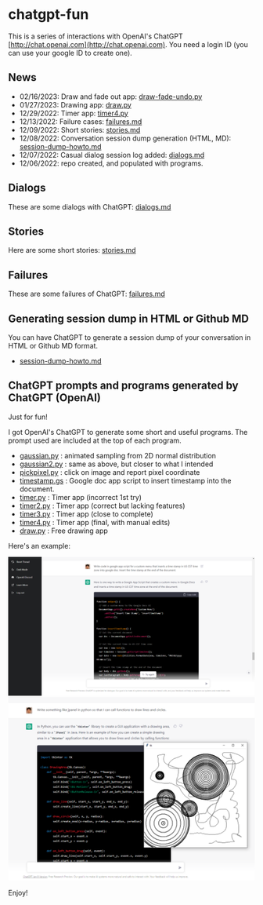 # chatgpt-fun

This is a series of interactions with OpenAI's ChatGPT [http://chat.openai.com](http://chat.openai.com). You need a login ID (you can use your google ID to create one).

## News

* 02/16/2023: Draw and fade out app: [draw-fade-undo.py](draw-fade-undo.py)
* 01/27/2023: Drawing app: [draw.py](draw.py)
* 12/29/2022: Timer app: [timer4.py](timer4.py)
* 12/13/2022: Failure cases: [failures.md](failures.md)
* 12/09/2022: Short stories: [stories.md](stories.md)
* 12/08/2022: Conversation session dump generation (HTML, MD): [session-dump-howto.md](session-dump-howto.md)
* 12/07/2022: Casual dialog session log added: [dialogs.md](dialogs.md) 
* 12/06/2022: repo created, and populated with programs.

## Dialogs 

These are some dialogs with ChatGPT: [dialogs.md](dialogs.md)

## Stories

Here are some short stories: [stories.md](stories.md)

## Failures

These are some failures of ChatGPT: [failures.md](failures.md)

## Generating session dump in HTML or Github MD

You can have ChatGPT to generate a session dump of your conversation in HTML or Github MD format. 
* [session-dump-howto.md](session-dump-howto.md)

## ChatGPT prompts and programs generated by ChatGPT (OpenAI)

Just for fun!

I got OpenAI's ChatGPT to generate some short and useful programs. The prompt used are included at the top of each program.

* [gaussian.py](gaussian.py) : animated sampling from 2D normal distribution
* [gaussian2.py](gaussian2.py) : same as above, but closer to what I intended
* [pickpixel.py](pickpixel.py) : click on image and report pixel coordinate
* [timestamp.gs](timestamp.gs) : Google doc app script to insert timestamp into the document.
* [timer.py](timer.py) : Timer app (incorrect 1st try)
* [timer2.py](timer2.py) : Timer app (correct but lacking features)
* [timer3.py](timer3.py) : Timer app (close to complete)
* [timer4.py](timer4.py) : Timer app (final, with manual edits)
* [draw.py](draw.py) : Free drawing app

Here's an example:

![example session](img/example-session.png)
![example session2](img/example-session2.png)

Enjoy!
